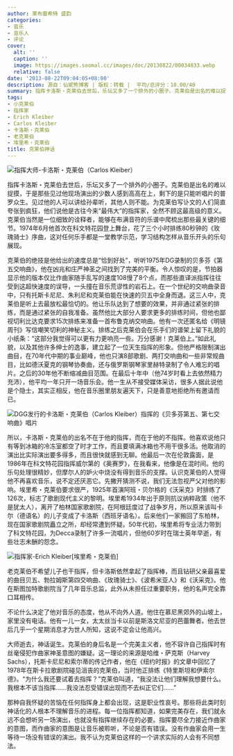 ```yaml
---
author: 莱布雷希特 盛韵
categories:
- 音乐
- 音乐人
- 评论
cover:
  alt: ''
  caption: ''
  image: https://images.soomal.cc/images/doc/20130822/00034833.webp
  relative: false
date: '2013-08-22T09:04:05+08:00'
description: 源自：仙妮熊博客 | 版权：转载 |  平均/总评分：10.00/40
summary: 指挥卡洛斯・克莱伯去世后，乐坛又多了一个排外的小圈子。克莱伯是出名的难以捉摸，于是那些见过他现场演出的少数人感到高高在上，剩下的是只能听唱片的普罗众生。见过他的人可以讲给孙辈听，其他人则不能。为克莱伯写讣文的人们简直夸张到疯狂，他们说他是古往今来“最伟大”的指挥家，全然不顾这最高级的意义……
tags:
- 小克莱伯
- 指挥家
- Erich Kleiber
- Carlos Kleiber
- 卡洛斯・克莱伯
- 老克莱伯
- 埃里希・克莱伯
title: 克莱伯神话
---
```


![指挥大师-卡洛斯・克莱伯（Carlos Kleiber）](https://images.soomal.cc/images/doc/20120227/00017115.webp)





指挥卡洛斯・克莱伯去世后，乐坛又多了一个排外的小圈子。克莱伯是出名的难以捉摸，于是那些见过他现场演出的少数人感到高高在上，剩下的是只能听唱片的普罗众生。见过他的人可以讲给孙辈听，其他人则不能。为克莱伯写讣文的人们简直夸张到疯狂，他们说他是古往今来“最伟大”的指挥家，全然不顾这最高级的意义。克莱伯当然是一位细致的诠释者，能够在布满音符的乐谱中爬梳出那些最关键的细节。1974年6月他首次在科文特花园登上舞台，花了三个小时排练80秒钟的《玫瑰骑士》序曲，这对任何乐手都是一堂教学示范，学习结构怎样从音乐开头的乐句展现。

克莱伯的绝技是他给出的速度总是“恰到好处”，听听1975年DG录制的贝多芬《第五交响曲》，他在凶兆和庄严神圣之间找到了完美的平衡。令人惊叹的是，节拍器显示他的版本仅比作曲家随手乱写的速度108慢了8个点，而那些直译派指挥往往受到这超快速度的误导，一头撞在音乐荒谬性的岩石上。在一个世纪的交响曲录音中，只有托斯卡尼尼、朱利尼和克莱伯能在快速的贝五中全身而退。这三人中，克莱伯是听上去最放松最恰切的。他让乐队达到了想要的效果，并非通过紧张的排练，而是通过紧张的自我准备。虽然他比大部分人要求更多的排练时间，但他也鄙视切利比达克要求15次排练来准备一首布鲁克纳交响曲。他有一次还匿名给《明镜周刊》写信嘲笑切利的神秘主义。排练之后克莱伯会在乐手们的谱架上留下礼貌的小纸条：“这部分我觉得可以更有力更响亮一些。万分感谢！克莱伯上。”如此礼貌，以及其他许多绅士的逸事，建立起了一位天生指挥的形象。但他严格限制演出曲目，在70年代中期的事业巅峰，他也只演8部歌剧、两打交响曲和一些非常规曲目，比如德沃夏克的钢琴协奏曲，还与俄罗斯钢琴家里赫特录制了令人难忘的唱片。之后的30年他不断缩减曲目范围。在最后十年中（他74岁时看上去依然精力充沛），他平均一年只开一场音乐会。他一生从不接受媒体采访，很多人据此说他是个隐士，其实正相反，他在音乐圈里朋友遍天下，只是善意地拒绝所有邀请而已。

![DGG发行的卡洛斯・克莱伯（Carlos Kleiber）指挥的《贝多芬第五、第七交响曲》唱片](https://images.soomal.cc/images/doc/20120227/00017120.webp)





所以，卡洛斯・克莱伯的出名不在于他的指挥，而在于他的不指挥。他喜欢说他只有等到冰箱的冷冻室都空了时才工作，而且要填满冰箱也不用干很多活。他取消的演出比实际演出要多得多，而且很快就感到无聊。他最后一次在伦敦露面，是1986年在科文特花园指挥威尔第的《奥赛罗》，在我看来，他像是在混时间。他的乐句处理很精妙，但摩尔人的妒火中烧没有得到音乐的支撑。认识克莱伯的人觉得他不再喜欢音乐，说不定还厌恶它。先撇开猜测不说，我们无法忽视严父对他的影响。埃里希・克莱伯要求很严，1925年首演阿班・贝尔格的《沃采克》时排练了126次，标志了歌剧现代主义的黎明。埃里希1934年出于原则抗议纳粹政策（他不是犹太人），离开了柏林国家歌剧院，在阿根廷度过了战争岁月，所以原来该叫卡尔（德语名）的儿子变成了卡洛斯（西班牙语名）。后来他们一家搬回了东柏林，现在国家歌剧院矗立之所，却经常遭到怀疑。50年代初，埃里希将专业活力带到了科文特花园，为Decca录制了许多一流唱片，但他60岁时在瑞士英年早逝，有些壮志未酬的怨念。

![指挥家-Erich Kleiber[埃里希・克莱伯]](https://images.soomal.cc/images/doc/20120930/00023290.webp)





老克莱伯不希望儿子也干指挥，但卡洛斯依然拿起了指挥棒，而且钻研父亲最喜爱的曲目贝五、勃拉姆斯第四交响曲、《玫瑰骑士》、《波希米亚人》和《沃采克》。他在斯图加特歌剧院当了几年音乐总监，此外从未担任过重要职务，他的名声完全靠口耳相传。

不论什么决定了他对音乐的态度，他从不向外人道。他住在慕尼黑郊外的山坡上，家里没有电话。他有一儿一女，太太丝当卡以前是斯洛文尼亚的芭蕾舞者。他去世后几乎一个星期消息才为世人所知，这说不定会让他高兴。

大师逝去，神话诞生。克莱伯的身后名是一个完美主义者，他不容许自己指挥时有丝毫侵犯作曲家神圣意图的嫌疑。这一理论的来源是哈维・萨克斯（Harvey Sachs），托斯卡尼尼和索尔蒂的传记作者，他在《纽约时报》的文章中回忆了1978年在斯卡拉歌剧院碰见沮丧的克莱伯，当时他正排练《特里斯坦和伊索尔德》。“为什么我还要试着去指挥？”克莱伯叫道，“我没法让他们理解我想要什么。我根本不该当指挥……我没法忍受错误出现而不去纠正它们……”

那种自我怀疑的苦恼在任何指挥身上都会出现，这是职业性哀号。那些将此类时刻神话化的人根本不理解音乐的进程。每一位指挥都知道，如果完美存在，我们就永远不会想听另一场演出，也就没有指挥继续存在的必要。指挥要尽全力接近作曲家的意图，而作曲家的意图是让音乐被聆听，不论是否有错误。没有作曲家会用一生等待一场没有错误的演出。我不认为克莱伯这样的一个讲求实际的人会有不同想法。